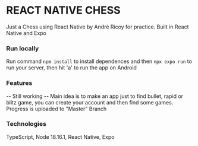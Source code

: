 # REACT NATIVE CHESS

Just a Chess using React Native by André Ricoy for practice. Built in React Native and Expo

### Run locally

Run command ```npm install```  to install dependences and then ```npx expo run``` to run your server, then hit 'a' to run the app on Android 

### Features
-- Still working --
Main idea is to make an app just to find bullet, rapid or blitz game, you can create your account and then find some games. Progress is uploaded to "Master" Branch

### Technologies

TypeScript, Node 18.16.1, React Native, Expo
